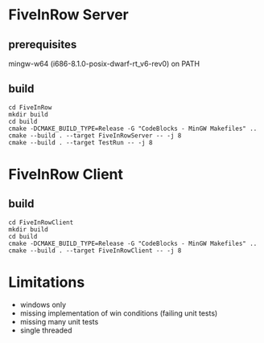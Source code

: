 # FiveInRow Server
## prerequisites
mingw-w64 (i686-8.1.0-posix-dwarf-rt_v6-rev0) on PATH

## build
```
cd FiveInRow
mkdir build
cd build
cmake -DCMAKE_BUILD_TYPE=Release -G "CodeBlocks - MinGW Makefiles" ..
cmake --build . --target FiveInRowServer -- -j 8
cmake --build . --target TestRun -- -j 8
```

# FiveInRow Client
## build
```
cd FiveInRowClient
mkdir build
cd build
cmake -DCMAKE_BUILD_TYPE=Release -G "CodeBlocks - MinGW Makefiles" ..
cmake --build . --target FiveInRowClient -- -j 8
```

# Limitations
- windows only
- missing implementation of win conditions (failing unit tests)
- missing many unit tests
- single threaded
